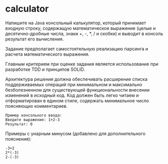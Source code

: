 # calculator

Напишите на Java консольный калькулятор, который принимает входную строку,
содержащую математическое выражение (целые и десятично-дробные числа, знаки +, -, *, / и скобки) 
и выводит в консоль результат его вычисления. 

Задание предполагает самостоятельную реализацию парсинга и расчета математического выражения.

Главным критерием при оценке задания является использование при разработке TDD и принципов SOLID. 

Архитектура решения должна обеспечивать расширение списка поддерживаемых операций при минимальном и максимально безболезненном для существующей функциональности внесении изменений в исходный код. 
Код должен быть легко читаем и отформатирован в едином стиле, содержать минимальное число поясняющих комментариев.
```
Пример консольного ввода:
Введите выражение: 1+2-3
Результат: 0
```

Примеры с унарным минусом (добавлено для дополнительного пояснения):
```
-3+2
2*(-3)
2-(-3)
```